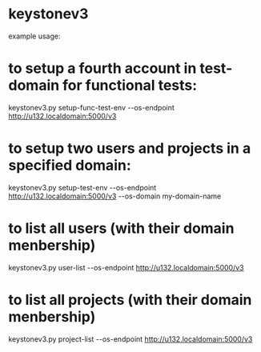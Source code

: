 keystonev3
==========

example usage:

# to setup a fourth account in test-domain for functional tests:
keystonev3.py setup-func-test-env  --os-endpoint http://u132.localdomain:5000/v3

# to setup two users and projects in a specified domain:
keystonev3.py setup-test-env  --os-endpoint http://u132.localdomain:5000/v3 --os-domain my-domain-name

# to list all users (with their domain menbership)
keystonev3.py user-list  --os-endpoint http://u132.localdomain:5000/v3

# to list all projects (with their domain menbership)
keystonev3.py project-list  --os-endpoint http://u132.localdomain:5000/v3
